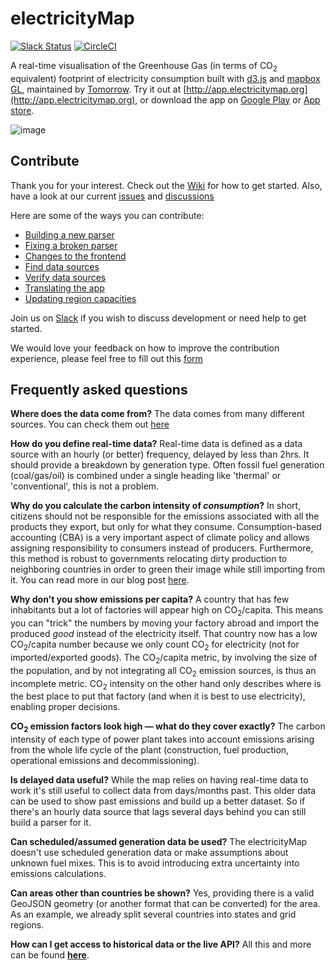 # electricityMap

[![Slack Status](https://slack.tmrow.com/badge.svg)](https://slack.tmrow.com)
[![CircleCI](https://circleci.com/gh/tmrowco/electricitymap-contrib.svg?style=shield)](https://circleci.com/gh/tmrowco/electricitymap-contrib)

A real-time visualisation of the Greenhouse Gas (in terms of CO<sub>2</sub> equivalent) footprint of electricity consumption built with [d3.js](https://d3js.org/) and [mapbox GL](https://github.com/mapbox/mapbox-gl-js/), maintained by [Tomorrow](https://www.tmrow.com). Try it out at [http://app.electricitymap.org](http://app.electricitymap.org), or download the app on [Google Play](https://play.google.com/store/apps/details?id=com.tmrow.electricitymap&utm_source=github) or [App store](https://itunes.apple.com/us/app/electricity-map/id1224594248&utm_source=github).

![image](https://app.electricitymap.org/images/electricitymap_social_image.png)

## Contribute

Thank you for your interest. Check out the [Wiki](https://github.com/tmrowco/electricitymap-contrib/wiki) for how to get started. Also, have a look at our current [issues](https://github.com/tmrowco/electricitymap-contrib/issues) and [discussions](https://github.com/tmrowco/electricitymap-contrib/discussions)

Here are some of the ways you can contribute:

- [Building a new parser](https://github.com/tmrowco/electricitymap-contrib/wiki/Building-a-new-parser)
- [Fixing a broken parser](https://github.com/tmrowco/electricitymap-contrib/wiki/Fixing-a-broken-parser)
- [Changes to the frontend](https://github.com/tmrowco/electricitymap-contrib/wiki/Changes-to-the-frontend)
- [Find data sources](https://github.com/tmrowco/electricitymap-contrib/wiki/Find-data-sources)
- [Verify data sources](https://github.com/tmrowco/electricitymap-contrib/wiki/Verify-data-sources)
- [Translating the app](https://github.com/tmrowco/electricitymap-contrib/wiki/Translating-electricitymap.org)
- [Updating region capacities](https://github.com/tmrowco/electricitymap-contrib/wiki/Update-region-capacities)

Join us on [Slack](https://slack.tmrow.com) if you wish to discuss development or need help to get started.

We would love your feedback on how to improve the contribution experience, please feel free to fill out this [form](https://forms.gle/VRWvEFwhtnhpzPVX8)

## Frequently asked questions

**Where does the data come from?**
The data comes from many different sources. You can check them out [here](https://github.com/tmrowco/electricitymap-contrib/blob/master/DATA_SOURCES.md)

**How do you define real-time data?**
Real-time data is defined as a data source with an hourly (or better) frequency, delayed by less than 2hrs. It should provide a breakdown by generation type. Often fossil fuel generation (coal/gas/oil) is combined under a single heading like 'thermal' or 'conventional', this is not a problem.

**Why do you calculate the carbon intensity of _consumption_?**
In short, citizens should not be responsible for the emissions associated with all the products they export, but only for what they consume.
Consumption-based accounting (CBA) is a very important aspect of climate policy and allows assigning responsibility to consumers instead of producers.
Furthermore, this method is robust to governments relocating dirty production to neighboring countries in order to green their image while still importing from it.
You can read more in our blog post [here](https://tmrow.com/blog/flow-tracing).

**Why don't you show emissions per capita?**
A country that has few inhabitants but a lot of factories will appear high on CO<sub>2</sub>/capita.
This means you can "trick" the numbers by moving your factory abroad and import the produced _good_ instead of the electricity itself.
That country now has a low CO<sub>2</sub>/capita number because we only count CO<sub>2</sub> for electricity (not for imported/exported goods).
The CO<sub>2</sub>/capita metric, by involving the size of the population, and by not integrating all CO<sub>2</sub> emission sources, is thus an incomplete metric.
CO<sub>2</sub> intensity on the other hand only describes where is the best place to put that factory (and when it is best to use electricity), enabling proper decisions.

**CO<sub>2</sub> emission factors look high — what do they cover exactly?**
The carbon intensity of each type of power plant takes into account emissions arising from the whole life cycle of the plant (construction, fuel production, operational emissions and decommissioning).

**Is delayed data useful?**
While the map relies on having real-time data to work it's still useful to collect data from days/months past. This older data can be used to show past emissions and build up a better dataset. So if there's an hourly data source that lags several days behind you can still build a parser for it.

**Can scheduled/assumed generation data be used?**
The electricityMap doesn't use scheduled generation data or make assumptions about unknown fuel mixes. This is to avoid introducing extra uncertainty into emissions calculations.

**Can areas other than countries be shown?**
Yes, providing there is a valid GeoJSON geometry (or another format that can be converted) for the area. As an example, we already split several countries into states and grid regions.

**How can I get access to historical data or the live API?**
All this and more can be found **[here](https://electricitymap.org/)**.
